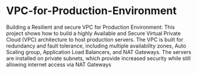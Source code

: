 # VPC-for-Production-Environment
Building a Resilient and secure VPC for Production Environment:
This project shows how to build a highly Available and Secure Virtual Private Cloud (VPC) architecture to
host production servers. The VPC is built for redundancy and fault tolerance, including multiple availability
zones, Auto Scaling group, Application Load Balancers, and NAT Gateways. The servers are installed on
private subnets, which provide increased security while still allowing internet access via NAT Gateways
